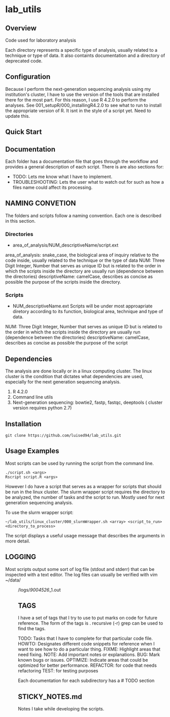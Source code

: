 # lab_utils

## Overview
Code used for laboratory analysis

Each directory represents a specific type of analysis, usually related to a technique or type of data. It also containts documentation and a directory of deprecated code.

## Configuration
Because I perform the next-generation sequencing analysis using my institution's cluster, I have to use the version of the tools that are installed there for the most part. 
For this reason, I use R 4.2.0 to perform the analyses.
See 001_setupR/000_installingR4.2.0 to see what to run to install the appropriate version of R. It isnt in the style of a script yet. Need to update this.
## Quick Start

## Documentation 
Each folder has a documentation file that goes through the workflow and provides a general description of each script.
There is are also sections for:
- TODO: Lets me know what I have to implement. 
- TROUBLESHOOTING: Lets the user what to watch out for such as how a files name could affect its processing. 

## NAMING CONVETION
The folders and scripts follow a naming convention. Each one is described in this section.

### Directories 
- area_of_analysis/NUM_descriptiveName/script.ext

area_of_analysis: snake_case, the biological area of inquiry relative to the code inside, usually related to the technique or the type of data
NUM: Three Digit Integer, Number that serves as unique ID but is related to the order in which the scripts inside the directory are usually run (dependence between the directories)
descriptiveName: camelCase, describes as concise as possible the purpose of the scripts inside the directory.

### Scripts 
- NUM_descriptiveName.ext
Scripts will be under most approapriate diretory according to its function, biological area, technique and type of data. 

NUM: Three Digit Integer, Number that serves as unique ID but is related to the order in which the scripts inside the directory are usually run (dependence between the directories)
descriptiveName: camelCase, describes as concise as possible the purpose of the script

## Dependencies
The analysis are done locally or in a linux computing cluster. The linux cluster is the condition that dictates what dependencies are used, especially for the next generation sequencing analysis.

1. R 4.2.0
2. Command line utils
3. Next-generation sequencing: bowtie2, fastp, fastqc, deeptools ( cluster version requires python 2.7)

## Installation
```{bash}
git clone https://github.com/luised94/lab_utils.git
```

## Usage Examples
Most scripts can be used by running the script from the command line.
```{bash}
./script.sh <args>
Rscript script.R <args>
```
However I do have a script that serves as a wrapper for scripts that should be run in the linux cluster. The slurm wrapper script requires the directory to be analyzed, the number of tasks and the script to run. Mostly used for next generation sequencing analysis.

To use the slurm wrapper script:
```{bash}
~/lab_utils/linux_cluster/000_slurmWrapper.sh <array> <script_to_run> <directory_to_process>
```
The script displays a useful usage message that describes the arguments in more detail.

## LOGGING
Most scripts output some sort of log file (stdout and stderr) that can be inspected with a text editor. The log files can usually be verified with vim ~/data/<dir>/logs/*_9004526_*_1.out

## TAGS 
I have a set of tags that I try to use to put marks on code for future reference. The form of the tags is <comment><TAG>. recursive (-r) grep can be used to find the tags.

TODO: Tasks that I have to complete for that particular code file. 
HOWTO: Designates different code snippets for reference when I want to see how to do a particular thing.
FIXME: Highlight areas that need fixing.
NOTE: Add important notes or explanations.
BUG: Mark known bugs or issues.
OPTIMIZE: Indicate areas that could be optimized for better performance.
REFACTOR: for code that needs refactoring
TEST: for testing purposes



Each documentation for each subdirectory has a # TODO section 

## STICKY_NOTES.md
Notes I take while developing the scripts. 
